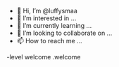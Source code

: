 - 👋 Hi, I’m @luffysmaa
- 👀 I’m interested in ...
- 🌱 I’m currently learning ...
- 💞️ I’m looking to collaborate on ...
- 📫 How to reach me ...

<!---
luffysmaa/luffysmaa is a ✨ special ✨ repository because its `README.md` (this file) appears on your GitHub profile.
You can click the Preview link to take a look at your changes.
--->
-level
welcome
.welcome
